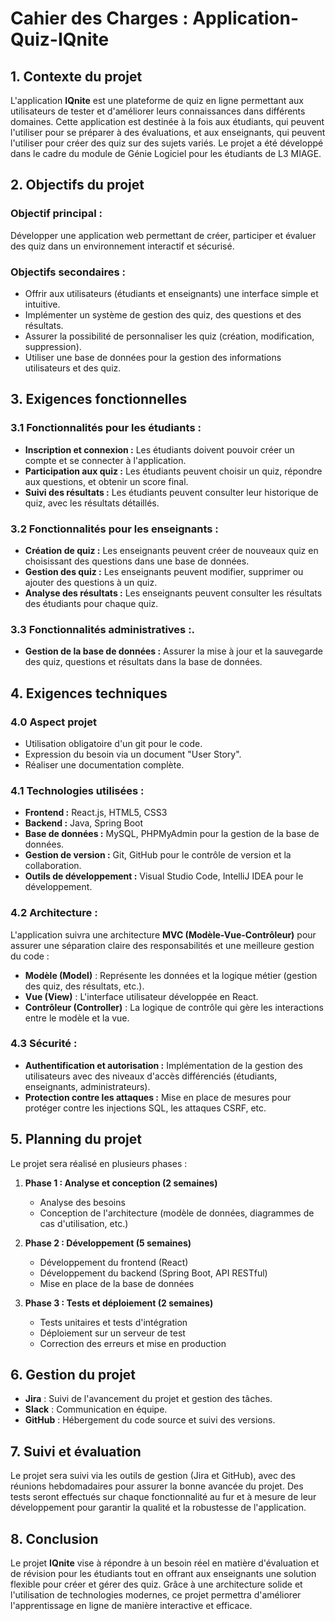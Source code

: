 # **Cahier des Charges : Application-Quiz-IQnite**

## **1. Contexte du projet**

L'application **IQnite** est une plateforme de quiz en ligne permettant aux utilisateurs de tester et d'améliorer leurs connaissances dans différents domaines. Cette application est destinée à la fois aux étudiants, qui peuvent l'utiliser pour se préparer à des évaluations, et aux enseignants, qui peuvent l'utiliser pour créer des quiz sur des sujets variés. Le projet a été développé dans le cadre du module de Génie Logiciel pour les étudiants de L3 MIAGE.

## **2. Objectifs du projet**

### Objectif principal :
Développer une application web permettant de créer, participer et évaluer des quiz dans un environnement interactif et sécurisé.

### Objectifs secondaires :
- Offrir aux utilisateurs (étudiants et enseignants) une interface simple et intuitive.
- Implémenter un système de gestion des quiz, des questions et des résultats.
- Assurer la possibilité de personnaliser les quiz (création, modification, suppression).
- Utiliser une base de données pour la gestion des informations utilisateurs et des quiz.

## **3. Exigences fonctionnelles**

### 3.1 **Fonctionnalités pour les étudiants :**
- **Inscription et connexion :** Les étudiants doivent pouvoir créer un compte et se connecter à l'application.
- **Participation aux quiz :** Les étudiants peuvent choisir un quiz, répondre aux questions, et obtenir un score final.
- **Suivi des résultats :** Les étudiants peuvent consulter leur historique de quiz, avec les résultats détaillés.
  
### 3.2 **Fonctionnalités pour les enseignants :**
- **Création de quiz :** Les enseignants peuvent créer de nouveaux quiz en choisissant des questions dans une base de données.
- **Gestion des quiz :** Les enseignants peuvent modifier, supprimer ou ajouter des questions à un quiz.
- **Analyse des résultats :** Les enseignants peuvent consulter les résultats des étudiants pour chaque quiz.

### 3.3 **Fonctionnalités administratives :**.
- **Gestion de la base de données :** Assurer la mise à jour et la sauvegarde des quiz, questions et résultats dans la base de données.

## **4. Exigences techniques**

### 4.0 **Aspect projet**

- Utilisation obligatoire d'un git pour le code.
- Expression du besoin via un document "User Story".
- Réaliser une documentation complète.


### 4.1 **Technologies utilisées :**
- **Frontend :** React.js, HTML5, CSS3
- **Backend :** Java, Spring Boot
- **Base de données :** MySQL, PHPMyAdmin pour la gestion de la base de données.
- **Gestion de version :** Git, GitHub pour le contrôle de version et la collaboration.
- **Outils de développement :** Visual Studio Code, IntelliJ IDEA pour le développement.

### 4.2 **Architecture :**
L'application suivra une architecture **MVC (Modèle-Vue-Contrôleur)** pour assurer une séparation claire des responsabilités et une meilleure gestion du code :
- **Modèle (Model)** : Représente les données et la logique métier (gestion des quiz, des résultats, etc.).
- **Vue (View)** : L'interface utilisateur développée en React.
- **Contrôleur (Controller)** : La logique de contrôle qui gère les interactions entre le modèle et la vue.

### 4.3 **Sécurité :**
- **Authentification et autorisation :** Implémentation de la gestion des utilisateurs avec des niveaux d'accès différenciés (étudiants, enseignants, administrateurs).
- **Protection contre les attaques :** Mise en place de mesures pour protéger contre les injections SQL, les attaques CSRF, etc.

## **5. Planning du projet**

Le projet sera réalisé en plusieurs phases :

1. **Phase 1 : Analyse et conception (2 semaines)**  
   - Analyse des besoins  
   - Conception de l'architecture (modèle de données, diagrammes de cas d'utilisation, etc.)

2. **Phase 2 : Développement (5 semaines)**  
   - Développement du frontend (React)  
   - Développement du backend (Spring Boot, API RESTful)  
   - Mise en place de la base de données

3. **Phase 3 : Tests et déploiement (2 semaines)**  
   - Tests unitaires et tests d'intégration  
   - Déploiement sur un serveur de test  
   - Correction des erreurs et mise en production

## **6. Gestion du projet**

- **Jira** : Suivi de l'avancement du projet et gestion des tâches.
- **Slack** : Communication en équipe.
- **GitHub** : Hébergement du code source et suivi des versions.



## **7. Suivi et évaluation**

Le projet sera suivi via les outils de gestion (Jira et GitHub), avec des réunions hebdomadaires pour assurer la bonne avancée du projet. Des tests seront effectués sur chaque fonctionnalité au fur et à mesure de leur développement pour garantir la qualité et la robustesse de l'application.

## **8. Conclusion**

Le projet **IQnite** vise à répondre à un besoin réel en matière d'évaluation et de révision pour les étudiants tout en offrant aux enseignants une solution flexible pour créer et gérer des quiz. Grâce à une architecture solide et l'utilisation de technologies modernes, ce projet permettra d'améliorer l'apprentissage en ligne de manière interactive et efficace.
